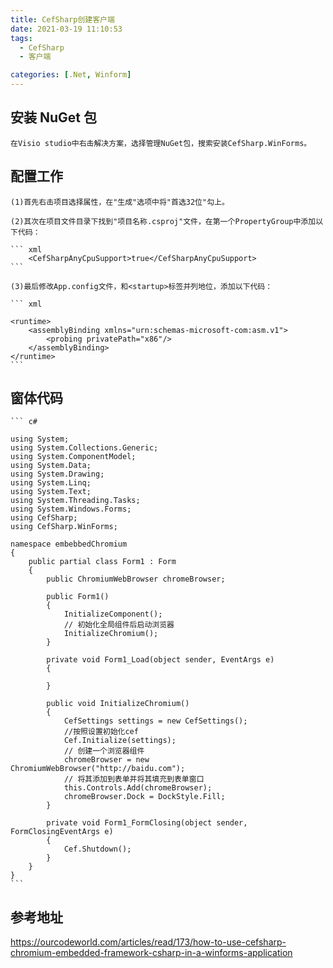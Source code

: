 ```yaml
---
title: CefSharp创建客户端
date: 2021-03-19 11:10:53
tags:
  - CefSharp
  - 客户端

categories: [.Net, Winform]
---
```


## 安装 NuGet 包

    在Visio studio中右击解决方案，选择管理NuGet包，搜索安装CefSharp.WinForms。

## 配置工作

    (1)首先右击项目选择属性，在"生成"选项中将"首选32位"勾上。

    (2)其次在项目文件目录下找到"项目名称.csproj"文件，在第一个PropertyGroup中添加以下代码：

    ``` xml
        <CefSharpAnyCpuSupport>true</CefSharpAnyCpuSupport>
    ```

    (3)最后修改App.config文件，和<startup>标签并列地位，添加以下代码：

    ``` xml

    <runtime>
        <assemblyBinding xmlns="urn:schemas-microsoft-com:asm.v1">
            <probing privatePath="x86"/>
        </assemblyBinding>
    </runtime>
    ```

## 窗体代码

    ``` c#

    using System;
    using System.Collections.Generic;
    using System.ComponentModel;
    using System.Data;
    using System.Drawing;
    using System.Linq;
    using System.Text;
    using System.Threading.Tasks;
    using System.Windows.Forms;
    using CefSharp;
    using CefSharp.WinForms;

    namespace embebbedChromium
    {
        public partial class Form1 : Form
        {
            public ChromiumWebBrowser chromeBrowser;

            public Form1()
            {
                InitializeComponent();
                // 初始化全局组件后启动浏览器
                InitializeChromium();
            }

            private void Form1_Load(object sender, EventArgs e)
            {

            }

            public void InitializeChromium()
            {
                CefSettings settings = new CefSettings();
                //按照设置初始化cef
                Cef.Initialize(settings);
                // 创建一个浏览器组件
                chromeBrowser = new ChromiumWebBrowser("http://baidu.com");
                // 将其添加到表单并将其填充到表单窗口
                this.Controls.Add(chromeBrowser);
                chromeBrowser.Dock = DockStyle.Fill;
            }

            private void Form1_FormClosing(object sender, FormClosingEventArgs e)
            {
                Cef.Shutdown();
            }
        }
    }
    ```

## 参考地址

<https://ourcodeworld.com/articles/read/173/how-to-use-cefsharp-chromium-embedded-framework-csharp-in-a-winforms-application>

